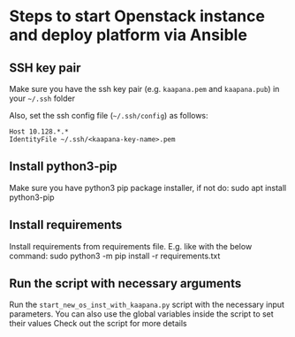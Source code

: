 # Steps to start Openstack instance and deploy platform via Ansible

## SSH key pair

Make sure you have the ssh key pair (e.g. `kaapana.pem` and `kaapana.pub`) in your `~/.ssh` folder

Also, set the ssh config file (`~/.ssh/config`) as follows:

    Host 10.128.*.*
    IdentityFile ~/.ssh/<kaapana-key-name>.pem

## Install python3-pip

Make sure you have python3 pip package installer, if not do:
    sudo apt install python3-pip

## Install requirements

Install requirements from requirements file. E.g. like with the below command:
    sudo python3 -m pip install -r requirements.txt

## Run the script with necessary arguments

Run the `start_new_os_inst_with_kaapana.py` script with the necessary input parameters. You can also use the global variables inside the script to set their values
Check out the script for more details